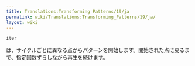 ```yaml
---
title: Translations:Transforming Patterns/19/ja
permalink: wiki/Translations:Transforming_Patterns/19/ja/
layout: wiki
---
```


``` haskell
iter
```

は、サイクルごとに異なる点からパターンを開始します。開始された点に戻るまで、指定回数ずらしながら再生を続けます。
